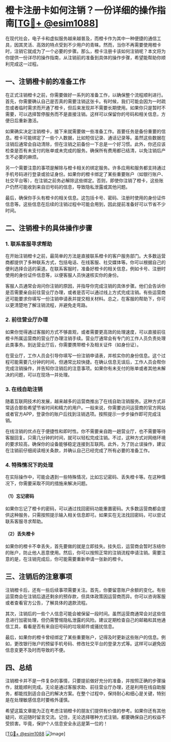 # 橙卡注册卡如何注销？一份详细的操作指南[[TG💪+ @esim1088](https://t.me/s/esim1088)]

在现代社会，电子卡和虚拟服务越来越普及，而橙卡作为其中一种便捷的通信工具，因其灵活、高效的特点受到不少用户的青睐。然而，当你不再需要使用橙卡时，注销它就成为了一个必要的步骤。那么，橙卡注册卡该如何注销呢？本文将为你提供一份详尽的操作指南，从注销前的准备到具体的操作步骤，希望能帮助你顺利完成这一过程。

## 一、注销橙卡前的准备工作

在正式注销橙卡之前，你需要做好一系列的准备工作，以确保整个流程顺利进行。首先，你需要确认自己是否真的需要注销这张卡。有时候，我们可能会因为一时疏忽或者临时需求而开通了橙卡，但后来发现并不需要长期使用。如果你只是暂时不需要，可以选择暂停服务而不是直接注销。这样可以保留你的号码和相关信息，方便日后重新激活。

如果确实决定注销橙卡，接下来就需要做一些准备工作。首要任务是备份重要的信息。橙卡可能绑定了一些个人数据，比如短信记录、通话记录等。虽然这些数据在注销后通常会自动清除，但在注销之前备份一下总是一个好习惯。此外，你还应该检查是否有未支付的账单或未完成的服务。确保所有费用都已结清，以免注销后产生不必要的麻烦。

另一个需要注意的事项是解除与橙卡相关的绑定服务。许多应用和服务都支持通过手机号码进行登录或验证身份。如果你的橙卡绑定了某些重要账户（如银行账户、社交平台等），在注销之前务必解除这些绑定。否则，即使你注销了橙卡，这些账户仍然可能收到来自旧号码的信息，导致隐私泄露或其他问题。

最后，确保你手头有橙卡的相关信息。这包括卡号、密码、注册时使用的身份证件信息等。这些信息在后续的注销过程中可能会用到，因此提前准备好可以节省不少时间。

## 二、注销橙卡的具体操作步骤

### 1. 联系客服寻求帮助

在开始注销橙卡之前，最简单的方法是直接联系橙卡的客户服务部门。大多数运营商都提供了多种联系方式，包括电话、在线客服、社交媒体等。你可以根据自己的便利选择合适的渠道。在联系客服时，准备好橙卡的相关信息，例如卡号、注册时使用的身份证件信息等，以便客服人员快速核实你的身份。

客服人员通常会询问你注销的原因，并指导你完成注销的具体步骤。他们会告诉你是否需要亲自前往营业厅办理，或者是否可以通过线上方式完成注销。有些运营商还可能要求你填写一份注销申请表并提交相关材料。总之，在客服的帮助下，你可以更清楚地了解注销流程，并避免走弯路。

### 2. 前往营业厅办理

如果你觉得通过客服的方式不够直观，或者需要更高效的处理速度，可以直接前往橙卡所属运营商的营业厅办理注销手续。营业厅通常会有专门的工作人员负责处理此类事务。到达营业厅后，你需要携带橙卡及相关证件（如身份证）。

在营业厅，工作人员会引导你填写一份注销申请表，并核实你的身份信息。这个过程可能需要几分钟的时间，但通常比较快捷。在确认信息无误后，工作人员会帮你完成注销操作，并告知你注销后的注意事项。如果你有未支付的账单或者其他未解决的问题，可以在现场一并处理。

### 3. 在线自助注销

随着互联网技术的发展，越来越多的运营商推出了在线自助注销服务。这种方式非常适合那些希望节省时间和精力的用户。一般来说，你需要访问运营商的官方网站或者官方APP，登录你的账户后找到注销选项。按照提示一步步操作即可完成注销。

在线注销的优点在于便捷性和即时性。你不需要亲自跑一趟营业厅，也不需要等待客服回复。只需几分钟的时间，就可以轻松完成注销。不过，这种方式对网络环境的要求较高，确保你的设备能够稳定连接到互联网。此外，为了防止误操作，建议在注销前仔细阅读相关条款，并确认自己已经完成了所有必要的准备工作。

### 4. 特殊情况下的处理

在实际操作中，可能会遇到一些特殊情况，比如忘记密码、丢失橙卡等。在这种情况下，你需要采取不同的措施来解决问题。

#### （1）忘记密码

如果你忘记了橙卡的密码，可以通过找回密码功能重置密码。大多数运营商都会提供这种服务，只需按照提示输入相关信息即可。如果实在无法找回密码，可以尝试联系客服寻求帮助。

#### （2）丢失橙卡

如果你的橙卡不幸丢失，首先要做的就是立即挂失。挂失后，运营商会暂时冻结你的账户，防止他人恶意使用。然后，你可以按照正常的注销流程申请注销。需要注意的是，在注销完成后，你可能需要重新申请一张新的橙卡。

## 三、注销后的注意事项

注销橙卡后，还有一些后续事项需要关注。首先，你要留意账户余额的变化。有些运营商会在注销后退还剩余的预存款，但具体政策因运营商而异。你可以咨询客服或者查看官方公告，了解具体的退款流程。

其次，注销后的一些个人信息可能会被保留一段时间。虽然运营商通常会对这些信息进行加密处理，但仍需警惕隐私泄露的风险。建议定期检查自己的邮箱和其他通信工具，看看是否有来自旧号码的垃圾邮件或骚扰信息。

最后，如果你的橙卡曾经绑定了某些重要账户，记得及时更新这些账户的信息。例如，更改银行账户的预留手机号码、修改社交平台的登录方式等。这样可以避免因信息变更不及时而导致的不便。

## 四、总结

注销橙卡并不是一件复杂的事情，只要提前做好充分的准备，并按照正确的步骤操作，就能顺利完成。无论是通过客服求助、前往营业厅办理，还是利用在线自助服务，都能找到适合自己的解决方案。在整个过程中，保持耐心和细心是关键，特别是在处理敏感信息时要格外谨慎。

希望这篇文章能为正在考虑注销橙卡的朋友们提供有价值的参考。如果你还有其他疑问，欢迎随时留言交流。记住，无论选择哪种方式注销，都要确保自己的权益不受损害。毕竟，保护个人信息安全永远是第一位的！

[[TG💪+ @esim1088](https://t.me/s/esim1088) ![Image](https://i.postimg.cc/4NQfJmqS/Snipaste-2025-05-13-00-14-12.png)]